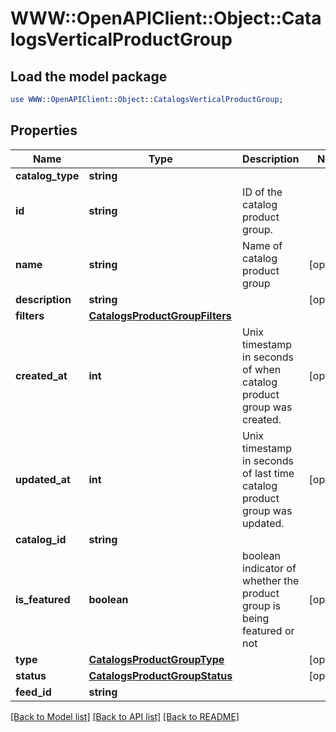 # WWW::OpenAPIClient::Object::CatalogsVerticalProductGroup

## Load the model package
```perl
use WWW::OpenAPIClient::Object::CatalogsVerticalProductGroup;
```

## Properties
Name | Type | Description | Notes
------------ | ------------- | ------------- | -------------
**catalog_type** | **string** |  | 
**id** | **string** | ID of the catalog product group. | 
**name** | **string** | Name of catalog product group | [optional] 
**description** | **string** |  | [optional] 
**filters** | [**CatalogsProductGroupFilters**](CatalogsProductGroupFilters.md) |  | 
**created_at** | **int** | Unix timestamp in seconds of when catalog product group was created. | [optional] 
**updated_at** | **int** | Unix timestamp in seconds of last time catalog product group was updated. | [optional] 
**catalog_id** | **string** |  | 
**is_featured** | **boolean** | boolean indicator of whether the product group is being featured or not | [optional] 
**type** | [**CatalogsProductGroupType**](CatalogsProductGroupType.md) |  | [optional] 
**status** | [**CatalogsProductGroupStatus**](CatalogsProductGroupStatus.md) |  | [optional] 
**feed_id** | **string** |  | 

[[Back to Model list]](../README.md#documentation-for-models) [[Back to API list]](../README.md#documentation-for-api-endpoints) [[Back to README]](../README.md)


